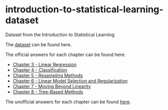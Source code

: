 # introduction-to-statistical-learning-dataset
Dataset from the Introduction to Statistical Learning


The [dataset](http://www-bcf.usc.edu/~gareth/ISL/data.html) can be found here.


The official answers for each chapter can be found here:

+ [Chapter 3 - Linear Regression](https://rpubs.com/ppaquay/65559)
+ [Chapter 4 - Classification](https://rpubs.com/ppaquay/65560)
+ [Chapter 5 - Resampling Methods](https://rpubs.com/ppaquay/65561)
+ [Chapter 6 - Linear Model Selection and Regularization](https://rpubs.com/ppaquay/65562)
+ [Chapter 7 - Moving Beyond Linearity](https://rpubs.com/ppaquay/65563)
+ [Chapter 8 - Tree-Based Methods](https://rpubs.com/ppaquay/65564)

The unofficial answers for each chapter can be found [here](http://blog.princehonest.com/stat-learning/).